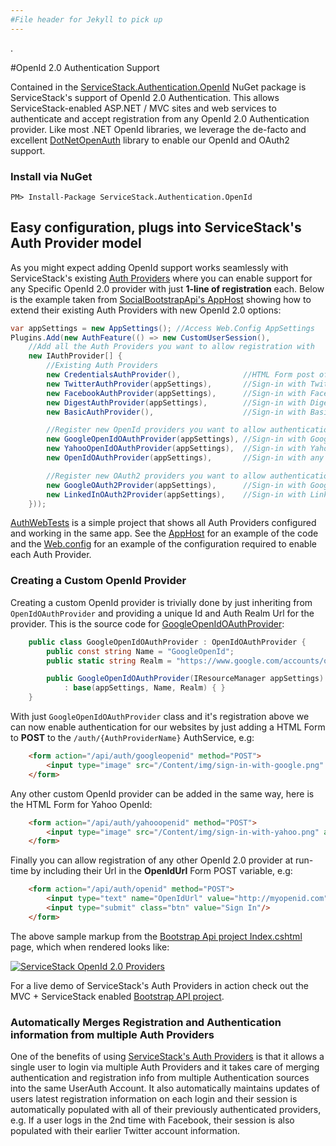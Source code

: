 ```yaml
---
#File header for Jekyll to pick up 
---
```

.

#OpenId 2.0 Authentication Support

Contained in the [ServiceStack.Authentication.OpenId](http://nuget.org/packages/ServiceStack.Authentication.OpenId) NuGet package is ServiceStack's support of OpenId 2.0 Authentication. This allows ServiceStack-enabled ASP.NET / MVC sites and web services to authenticate and accept registration from any OpenId 2.0 Authentication provider. Like most .NET OpenId libraries, we leverage the de-facto and excellent [DotNetOpenAuth](http://www.dotnetopenauth.net/) library to enable our OpenId and OAuth2 support. 

### Install via NuGet

    PM> Install-Package ServiceStack.Authentication.OpenId

## Easy configuration, plugs into ServiceStack's Auth Provider model

As you might expect adding OpenId support works seamlessly with ServiceStack's existing [Auth Providers](https://github.com/ServiceStack/ServiceStack/wiki/Authentication-and-authorization) where you can enable support for any Specific OpenId 2.0 provider with just **1-line of registration** each. Below is the example taken from [SocialBootstrapApi's AppHost](https://github.com/ServiceStack/SocialBootstrapApi/blob/master/src/SocialBootstrapApi/AppHost.cs#L171) showing how to extend their existing Auth Providers with new OpenId 2.0 options:

```csharp
var appSettings = new AppSettings(); //Access Web.Config AppSettings
Plugins.Add(new AuthFeature(() => new CustomUserSession(), 
    //Add all the Auth Providers you want to allow registration with
    new IAuthProvider[] {
        //Existing Auth Providers
        new CredentialsAuthProvider(),              //HTML Form post of UserName/Password credentials
        new TwitterAuthProvider(appSettings),       //Sign-in with Twitter
        new FacebookAuthProvider(appSettings),      //Sign-in with Facebook
        new DigestAuthProvider(appSettings),        //Sign-in with Digest Auth
        new BasicAuthProvider(),                    //Sign-in with Basic Auth

        //Register new OpenId providers you want to allow authentication with
        new GoogleOpenIdOAuthProvider(appSettings), //Sign-in with Google OpenId
        new YahooOpenIdOAuthProvider(appSettings),  //Sign-in with Yahoo OpenId
        new OpenIdOAuthProvider(appSettings),       //Sign-in with any Custom OpenId Provider

        //Register new OAuth2 providers you want to allow authentication with
        new GoogleOAuth2Provider(appSettings),      //Sign-in with Google OAuth2        
        new LinkedInOAuth2Provider(appSettings),    //Sign-in with LinkedIn OAuth2        
    }));
```

[AuthWebTests](https://github.com/ServiceStack/ServiceStack/blob/master/tests/ServiceStack.AuthWeb.Tests/) is a simple project that shows all Auth Providers configured and working in the same app. See the [AppHost](https://github.com/ServiceStack/ServiceStack/blob/master/tests/ServiceStack.AuthWeb.Tests/AppHost.cs) for an example of the code and the [Web.config](https://github.com/ServiceStack/ServiceStack/blob/master/tests/ServiceStack.AuthWeb.Tests/Web.config) for an example of the configuration required to enable each Auth Provider.

### Creating a Custom OpenId Provider

Creating a custom OpenId provider is trivially done by just inheriting from `OpenIdOAuthProvider` and providing a unique Id and Auth Realm Url for the provider. This is the source code for [GoogleOpenIdOAuthProvider](https://github.com/ServiceStack/ServiceStack/blob/master/src/ServiceStack.Authentication.OpenId/GoogleOpenIdOAuthProvider.cs):

```csharp
    public class GoogleOpenIdOAuthProvider : OpenIdOAuthProvider {
        public const string Name = "GoogleOpenId";
        public static string Realm = "https://www.google.com/accounts/o8/id";

        public GoogleOpenIdOAuthProvider(IResourceManager appSettings)
            : base(appSettings, Name, Realm) { }
    }
```

With just `GoogleOpenIdOAuthProvider` class and it's registration above we can now enable authentication for our websites by just adding a HTML Form to **POST** to the `/auth/{AuthProviderName}` AuthService, e.g:

```html
    <form action="/api/auth/googleopenid" method="POST">
        <input type="image" src="/Content/img/sign-in-with-google.png" alt="Sign in with Google">
    </form>
```

Any other custom OpenId provider can be added in the same way, here is the HTML Form for Yahoo OpenId:

```html
    <form action="/api/auth/yahooopenid" method="POST">
        <input type="image" src="/Content/img/sign-in-with-yahoo.png" alt="Sign in with Yahoo!">
    </form>
```

Finally you can allow registration of any other OpenId 2.0 provider at run-time by including their Url in the **OpenIdUrl** Form POST variable, e.g:

```html
    <form action="/api/auth/openid" method="POST">
        <input type="text" name="OpenIdUrl" value="http://myopenid.com" />
        <input type="submit" class="btn" value="Sign In"/>
    </form>
```

The above sample markup from the [Bootstrap Api project Index.cshtml](https://github.com/ServiceStack/SocialBootstrapApi/blob/master/src/SocialBootstrapApi/Views/Shared/Index.cshtml#L366) page, which when rendered looks like:

[![ServiceStack OpenId 2.0 Providers](http://www.servicestack.net/files/openid-form.png)](http://bootstrapapi.apphb.com)

For a live demo of ServiceStack's Auth Providers in action check out the MVC + ServiceStack enabled [Bootstrap API project](http://bootstrapapi.apphb.com).

### Automatically Merges Registration and Authentication information from multiple Auth Providers

One of the benefits of using [ServiceStack's Auth Providers](https://github.com/ServiceStack/ServiceStack/wiki/Authentication-and-authorization) is that it allows a single user to login via multiple Auth Providers and it takes care of merging authentication and registration info from multiple Authentication sources into the same UserAuth Account. It also automatically maintains updates of users latest registration information on each login and their session is automatically populated with all of their previously authenticated providers, e.g. If a user logs in the 2nd time with Facebook, their session is also populated with their earlier Twitter account information.
